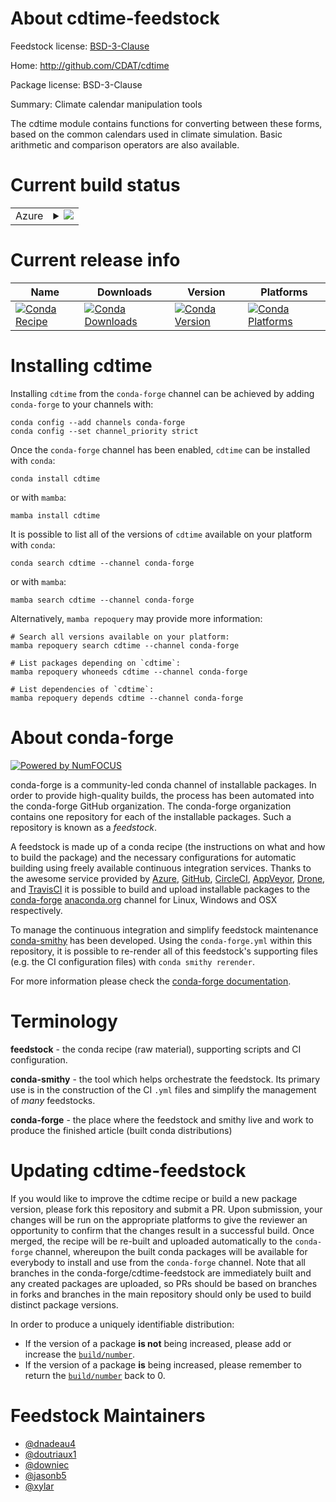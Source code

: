 About cdtime-feedstock
======================

Feedstock license: [BSD-3-Clause](https://github.com/conda-forge/cdtime-feedstock/blob/main/LICENSE.txt)

Home: http://github.com/CDAT/cdtime

Package license: BSD-3-Clause

Summary: Climate calendar manipulation tools

The cdtime module contains functions for converting between
these forms, based on the common calendars used in climate
simulation. Basic arithmetic and comparison operators are also available.


Current build status
====================


<table>
    
  <tr>
    <td>Azure</td>
    <td>
      <details>
        <summary>
          <a href="https://dev.azure.com/conda-forge/feedstock-builds/_build/latest?definitionId=3810&branchName=main">
            <img src="https://dev.azure.com/conda-forge/feedstock-builds/_apis/build/status/cdtime-feedstock?branchName=main">
          </a>
        </summary>
        <table>
          <thead><tr><th>Variant</th><th>Status</th></tr></thead>
          <tbody><tr>
              <td>linux_64_numpy1.22python3.10.____cpython</td>
              <td>
                <a href="https://dev.azure.com/conda-forge/feedstock-builds/_build/latest?definitionId=3810&branchName=main">
                  <img src="https://dev.azure.com/conda-forge/feedstock-builds/_apis/build/status/cdtime-feedstock?branchName=main&jobName=linux&configuration=linux%20linux_64_numpy1.22python3.10.____cpython" alt="variant">
                </a>
              </td>
            </tr><tr>
              <td>linux_64_numpy1.22python3.8.____cpython</td>
              <td>
                <a href="https://dev.azure.com/conda-forge/feedstock-builds/_build/latest?definitionId=3810&branchName=main">
                  <img src="https://dev.azure.com/conda-forge/feedstock-builds/_apis/build/status/cdtime-feedstock?branchName=main&jobName=linux&configuration=linux%20linux_64_numpy1.22python3.8.____cpython" alt="variant">
                </a>
              </td>
            </tr><tr>
              <td>linux_64_numpy1.22python3.9.____73_pypy</td>
              <td>
                <a href="https://dev.azure.com/conda-forge/feedstock-builds/_build/latest?definitionId=3810&branchName=main">
                  <img src="https://dev.azure.com/conda-forge/feedstock-builds/_apis/build/status/cdtime-feedstock?branchName=main&jobName=linux&configuration=linux%20linux_64_numpy1.22python3.9.____73_pypy" alt="variant">
                </a>
              </td>
            </tr><tr>
              <td>linux_64_numpy1.22python3.9.____cpython</td>
              <td>
                <a href="https://dev.azure.com/conda-forge/feedstock-builds/_build/latest?definitionId=3810&branchName=main">
                  <img src="https://dev.azure.com/conda-forge/feedstock-builds/_apis/build/status/cdtime-feedstock?branchName=main&jobName=linux&configuration=linux%20linux_64_numpy1.22python3.9.____cpython" alt="variant">
                </a>
              </td>
            </tr><tr>
              <td>osx_64_numpy1.22python3.10.____cpython</td>
              <td>
                <a href="https://dev.azure.com/conda-forge/feedstock-builds/_build/latest?definitionId=3810&branchName=main">
                  <img src="https://dev.azure.com/conda-forge/feedstock-builds/_apis/build/status/cdtime-feedstock?branchName=main&jobName=osx&configuration=osx%20osx_64_numpy1.22python3.10.____cpython" alt="variant">
                </a>
              </td>
            </tr><tr>
              <td>osx_64_numpy1.22python3.8.____cpython</td>
              <td>
                <a href="https://dev.azure.com/conda-forge/feedstock-builds/_build/latest?definitionId=3810&branchName=main">
                  <img src="https://dev.azure.com/conda-forge/feedstock-builds/_apis/build/status/cdtime-feedstock?branchName=main&jobName=osx&configuration=osx%20osx_64_numpy1.22python3.8.____cpython" alt="variant">
                </a>
              </td>
            </tr><tr>
              <td>osx_64_numpy1.22python3.9.____73_pypy</td>
              <td>
                <a href="https://dev.azure.com/conda-forge/feedstock-builds/_build/latest?definitionId=3810&branchName=main">
                  <img src="https://dev.azure.com/conda-forge/feedstock-builds/_apis/build/status/cdtime-feedstock?branchName=main&jobName=osx&configuration=osx%20osx_64_numpy1.22python3.9.____73_pypy" alt="variant">
                </a>
              </td>
            </tr><tr>
              <td>osx_64_numpy1.22python3.9.____cpython</td>
              <td>
                <a href="https://dev.azure.com/conda-forge/feedstock-builds/_build/latest?definitionId=3810&branchName=main">
                  <img src="https://dev.azure.com/conda-forge/feedstock-builds/_apis/build/status/cdtime-feedstock?branchName=main&jobName=osx&configuration=osx%20osx_64_numpy1.22python3.9.____cpython" alt="variant">
                </a>
              </td>
            </tr>
          </tbody>
        </table>
      </details>
    </td>
  </tr>
</table>

Current release info
====================

| Name | Downloads | Version | Platforms |
| --- | --- | --- | --- |
| [![Conda Recipe](https://img.shields.io/badge/recipe-cdtime-green.svg)](https://anaconda.org/conda-forge/cdtime) | [![Conda Downloads](https://img.shields.io/conda/dn/conda-forge/cdtime.svg)](https://anaconda.org/conda-forge/cdtime) | [![Conda Version](https://img.shields.io/conda/vn/conda-forge/cdtime.svg)](https://anaconda.org/conda-forge/cdtime) | [![Conda Platforms](https://img.shields.io/conda/pn/conda-forge/cdtime.svg)](https://anaconda.org/conda-forge/cdtime) |

Installing cdtime
=================

Installing `cdtime` from the `conda-forge` channel can be achieved by adding `conda-forge` to your channels with:

```
conda config --add channels conda-forge
conda config --set channel_priority strict
```

Once the `conda-forge` channel has been enabled, `cdtime` can be installed with `conda`:

```
conda install cdtime
```

or with `mamba`:

```
mamba install cdtime
```

It is possible to list all of the versions of `cdtime` available on your platform with `conda`:

```
conda search cdtime --channel conda-forge
```

or with `mamba`:

```
mamba search cdtime --channel conda-forge
```

Alternatively, `mamba repoquery` may provide more information:

```
# Search all versions available on your platform:
mamba repoquery search cdtime --channel conda-forge

# List packages depending on `cdtime`:
mamba repoquery whoneeds cdtime --channel conda-forge

# List dependencies of `cdtime`:
mamba repoquery depends cdtime --channel conda-forge
```


About conda-forge
=================

[![Powered by
NumFOCUS](https://img.shields.io/badge/powered%20by-NumFOCUS-orange.svg?style=flat&colorA=E1523D&colorB=007D8A)](https://numfocus.org)

conda-forge is a community-led conda channel of installable packages.
In order to provide high-quality builds, the process has been automated into the
conda-forge GitHub organization. The conda-forge organization contains one repository
for each of the installable packages. Such a repository is known as a *feedstock*.

A feedstock is made up of a conda recipe (the instructions on what and how to build
the package) and the necessary configurations for automatic building using freely
available continuous integration services. Thanks to the awesome service provided by
[Azure](https://azure.microsoft.com/en-us/services/devops/), [GitHub](https://github.com/),
[CircleCI](https://circleci.com/), [AppVeyor](https://www.appveyor.com/),
[Drone](https://cloud.drone.io/welcome), and [TravisCI](https://travis-ci.com/)
it is possible to build and upload installable packages to the
[conda-forge](https://anaconda.org/conda-forge) [anaconda.org](https://anaconda.org/)
channel for Linux, Windows and OSX respectively.

To manage the continuous integration and simplify feedstock maintenance
[conda-smithy](https://github.com/conda-forge/conda-smithy) has been developed.
Using the ``conda-forge.yml`` within this repository, it is possible to re-render all of
this feedstock's supporting files (e.g. the CI configuration files) with ``conda smithy rerender``.

For more information please check the [conda-forge documentation](https://conda-forge.org/docs/).

Terminology
===========

**feedstock** - the conda recipe (raw material), supporting scripts and CI configuration.

**conda-smithy** - the tool which helps orchestrate the feedstock.
                   Its primary use is in the construction of the CI ``.yml`` files
                   and simplify the management of *many* feedstocks.

**conda-forge** - the place where the feedstock and smithy live and work to
                  produce the finished article (built conda distributions)


Updating cdtime-feedstock
=========================

If you would like to improve the cdtime recipe or build a new
package version, please fork this repository and submit a PR. Upon submission,
your changes will be run on the appropriate platforms to give the reviewer an
opportunity to confirm that the changes result in a successful build. Once
merged, the recipe will be re-built and uploaded automatically to the
`conda-forge` channel, whereupon the built conda packages will be available for
everybody to install and use from the `conda-forge` channel.
Note that all branches in the conda-forge/cdtime-feedstock are
immediately built and any created packages are uploaded, so PRs should be based
on branches in forks and branches in the main repository should only be used to
build distinct package versions.

In order to produce a uniquely identifiable distribution:
 * If the version of a package **is not** being increased, please add or increase
   the [``build/number``](https://docs.conda.io/projects/conda-build/en/latest/resources/define-metadata.html#build-number-and-string).
 * If the version of a package **is** being increased, please remember to return
   the [``build/number``](https://docs.conda.io/projects/conda-build/en/latest/resources/define-metadata.html#build-number-and-string)
   back to 0.

Feedstock Maintainers
=====================

* [@dnadeau4](https://github.com/dnadeau4/)
* [@doutriaux1](https://github.com/doutriaux1/)
* [@downiec](https://github.com/downiec/)
* [@jasonb5](https://github.com/jasonb5/)
* [@xylar](https://github.com/xylar/)

